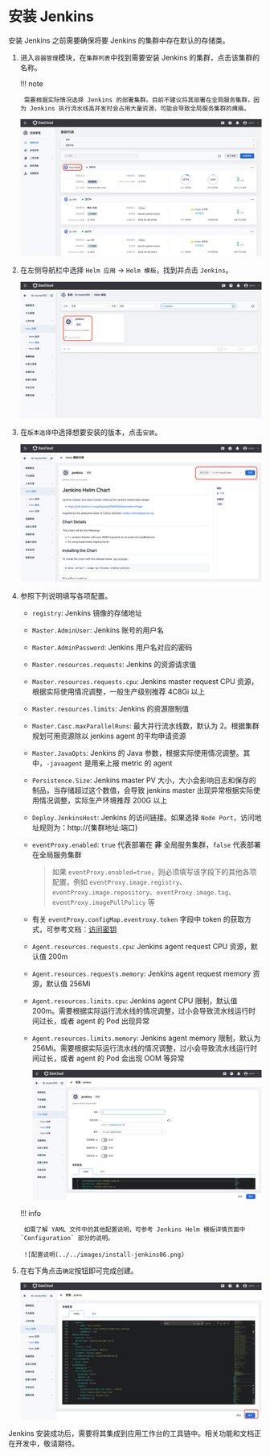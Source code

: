 # 安装 Jenkins

安装 Jenkins 之前需要确保将要 Jenkins 的集群中存在默认的存储类。

1. 进入`容器管理`模块，在`集群列表`中找到需要安装 Jenkins 的集群，点击该集群的名称。

    !!! note

        需要根据实际情况选择 Jenkins 的部署集群。目前不建议将其部署在全局服务集群，因为 Jenkins 执行流水线高并发时会占用大量资源，可能会导致全局服务集群的瘫痪。

    ![点击集群名称](../../images/install-jenkins01.png)

2. 在左侧导航栏中选择 `Helm 应用` -> `Helm 模板`，找到并点击 `Jenkins`。

    ![jenkins helm](../../images/install-jenkins02.png)

3. 在`版本选择`中选择想要安装的版本，点击`安装`。

    ![安装](../../images/install-jenkins03.png)

4. 参照下列说明填写各项配置。

    - `registry`: Jenkins 镜像的存储地址
    - `Master.AdminUser`: Jenkins 账号的用户名
    - `Master.AdminPassword`: Jenkins 用户名对应的密码
    - `Master.resources.requests`: Jenkins 的资源请求值
    - `Master.resources.requests.cpu`: Jenkins master request CPU 资源，根据实际使用情况调整，一般生产级别推荐 4C8Gi 以上
    - `Master.resources.limits`: Jenkins 的资源限制值
    - `Master.Casc.maxParallelRuns`: 最大并行流水线数，默认为 2。根据集群规划可用资源除以 jenkins agent 的平均申请资源
    - `Master.JavaOpts`: Jenkins 的 Java 参数，根据实际使用情况调整。其中，`-javaagent` 是用来上报 metric 的 agent
    - `Persistence.Size`: Jenkins master PV 大小，大小会影响日志和保存的制品，当存储超过这个数值，会导致 jenkins master 出现异常根据实际使用情况调整，实际生产环境推荐 200G 以上
    - `Deploy.JenkinsHost`: Jenkins 的访问链接。如果选择 `Node Port`，访问地址规则为：http://{集群地址:端口}
    - `eventProxy.enabled`: `true` 代表部署在 **非** 全局服务集群，`false` 代表部署在全局服务集群
        > 如果 `eventProxy.enabled=true`，则必须填写该字段下的其他各项配置，例如 `eventProxy.image.registry`、`eventProxy.image.repository`、`eventProxy.image.tag`、`eventProxy.imagePullPolicy` 等
    - 有关 `eventProxy.configMap.eventroxy.token` 字段中 token 的获取方式，可参考文档：[访问密钥](../../../ghippo/user-guide/password.md)
    - `Agent.resources.requests.cpu`: Jenkins agent request CPU 资源，默认值 200m
    - `Agent.resources.requests.memory`: Jenkins agent request memory 资源，默认值 256Mi
    - `Agent.resources.limits.cpu`: Jenkins agent CPU 限制，默认值 200m。需要根据实际运行流水线的情况调整，过小会导致流水线运行时间过长，或者 agent 的 Pod 出现异常
    - `Agent.resources.limits.memory`: Jenkins agent memory 限制，默认为 256Mi。需要根据实际运行流水线的情况调整，过小会导致流水线运行时间过长，或者 agent 的 Pod 会出现 OOM 等异常

        ![填写配置](../../images/install-jenkins04.png)

    !!! info

        如需了解 YAML 文件中的其他配置说明，可参考 Jenkins Helm 模板详情页面中 `Configuration` 部分的说明。

        ![配置说明(../../images/install-jenkins06.png)

5. 在右下角点击`确定`按钮即可完成创建。

    ![完成创建](../../images/install-jenkins05.png)

Jenkins 安装成功后，需要将其集成到应用工作台的工具链中。相关功能和文档正在开发中，敬请期待。

<!--
## 集成 Jenkins

目前仅支持集成通过 DCE 5.0 安装的 Jenkins。

1.使用具有 Admin 角色的用户登录 Web 控制台并进入应用工作台。

![Untitled](https://s3-us-west-2.amazonaws.com/secure.notion-static.com/009c15cf-fde5-4adb-bcbb-e9c6f493a7f1/Untitled.png)

2.在左侧导航栏点击平台管理下的`工具链集成`，点击右上角的`集成`按钮。

![Untitled](https://s3-us-west-2.amazonaws.com/secure.notion-static.com/f428d01f-c323-4042-b76a-9083a22f6e86/Untitled.png)

3.选择工具链类型 `Jenkins`，填写集成名称，Jenkins 地址，用户名和密码。如果 Jenkins 地址为 https 协议时，需要提供证书。

![Untitled](https://s3-us-west-2.amazonaws.com/secure.notion-static.com/3c86d35f-f191-427b-946f-8e2531aedbc5/Untitled.png)

-->
